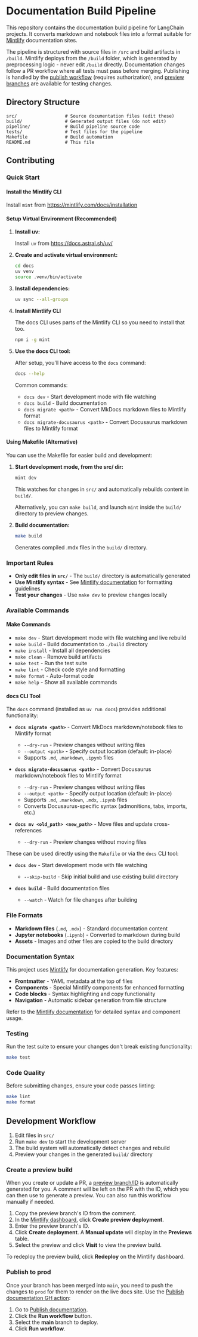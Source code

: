 # Documentation Build Pipeline

This repository contains the documentation build pipeline for LangChain projects. 
It converts markdown and notebook files into a format suitable for [Mintlify](https://mintlify.com/docs) documentation sites.

The pipeline is structured with source files in `/src` and build artifacts in `/build`. Mintlify deploys from the `/build` folder, which is generated by preprocessing logic - never edit `/build` directly. Documentation changes follow a PR workflow where all tests must pass before merging. Publishing is handled by the [publish workflow](https://github.com/langchain-ai/docs/actions/workflows/publish.yml) (requires authorization), and [preview branches](https://github.com/langchain-ai/docs/actions/workflows/create-preview-branch.yml) are available for testing changes.

## Directory Structure

```
src/                  # Source documentation files (edit these)
build/                # Generated output files (do not edit)
pipeline/             # Build pipeline source code
tests/                # Test files for the pipeline
Makefile              # Build automation
README.md             # This file
```

## Contributing

### Quick Start

#### Install the Mintlify CLI

Install `mint` from https://mintlify.com/docs/installation

#### Setup Virtual Environment (Recommended)

1. **Install uv:**
   
   Install `uv` from https://docs.astral.sh/uv/

2. **Create and activate virtual environment:**
   ```bash
   cd docs
   uv venv
   source .venv/bin/activate
   ```

3. **Install dependencies:**
   ```bash
   uv sync --all-groups
   ```

4. **Install Mintlify CLI**

   The docs CLI uses parts of the Mintlify CLI so you need to install that too.
   ```bash
   npm i -g mint
   ```

5. **Use the docs CLI tool:**
   
   After setup, you'll have access to the `docs` command:
   ```bash
   docs --help
   ```
   
   Common commands:
   - `docs dev` - Start development mode with file watching
   - `docs build` - Build documentation
   - `docs migrate <path>` - Convert MkDocs markdown files to Mintlify format
   - `docs migrate-docusaurus <path>` - Convert Docusaurus markdown files to Mintlify format

#### Using Makefile (Alternative)

You can use the Makefile for easier build and development:

1. **Start development mode, from the src/ dir:**
   ```bash
   mint dev
   ```
   This watches for changes in `src/` and automatically rebuilds content in `build/`.

   Alternatively, you can `make build`, and launch `mint` inside the `build/` directory 
   to preview changes.

2. **Build documentation:**
   ```bash
   make build
   ```
   Generates compiled .mdx files in the `build/` directory.

### Important Rules

- **Only edit files in `src/`** - The `build/` directory is automatically generated
- **Use Mintlify syntax** - See [Mintlify documentation](https://mintlify.com/docs) for formatting guidelines
- **Test your changes** - Use `make dev` to preview changes locally

### Available Commands

#### Make Commands
- `make dev` - Start development mode with file watching and live rebuild
- `make build` - Build documentation to `./build` directory  
- `make install` - Install all dependencies
- `make clean` - Remove build artifacts
- `make test` - Run the test suite
- `make lint` - Check code style and formatting
- `make format` - Auto-format code
- `make help` - Show all available commands

#### docs CLI Tool

The `docs` command (installed as `uv run docs`) provides additional functionality:

- **`docs migrate <path>`** - Convert MkDocs markdown/notebook files to Mintlify format
  - `--dry-run` - Preview changes without writing files
  - `--output <path>` - Specify output location (default: in-place)
  - Supports `.md`, `.markdown`, `.ipynb` files

- **`docs migrate-docusaurus <path>`** - Convert Docusaurus markdown/notebook files to Mintlify format
  - `--dry-run` - Preview changes without writing files
  - `--output <path>` - Specify output location (default: in-place)
  - Supports `.md`, `.markdown`, `.mdx`, `.ipynb` files
  - Converts Docusaurus-specific syntax (admonitions, tabs, imports, etc.)

- **`docs mv <old_path> <new_path>`** - Move files and update cross-references
  - `--dry-run` - Preview changes without moving files

These can be used directly using the `Makefile` or via the `docs` CLI tool:

- **`docs dev`** - Start development mode with file watching
    - `--skip-build` - Skip initial build and use existing build directory

- **`docs build`** - Build documentation files
    - `--watch` - Watch for file changes after building

### File Formats

- **Markdown files** (`.md`, `.mdx`) - Standard documentation content
- **Jupyter notebooks** (`.ipynb`) - Converted to markdown during build
- **Assets** - Images and other files are copied to the build directory

### Documentation Syntax

This project uses [Mintlify](https://mintlify.com/docs) for documentation generation. Key features:

- **Frontmatter** - YAML metadata at the top of files
- **Components** - Special Mintlify components for enhanced formatting
- **Code blocks** - Syntax highlighting and copy functionality
- **Navigation** - Automatic sidebar generation from file structure

Refer to the [Mintlify documentation](https://mintlify.com/docs) for detailed syntax and component usage.

### Testing

Run the test suite to ensure your changes don't break existing functionality:

```bash
make test
```

### Code Quality

Before submitting changes, ensure your code passes linting:

```bash
make lint
make format
```

## Development Workflow

1. Edit files in `src/`
2. Run `make dev` to start the development server
3. The build system will automatically detect changes and rebuild
4. Preview your changes in the generated `build/` directory

### Create a preview build

When you create or update a PR, a [preview branch/ID](https://github.com/langchain-ai/docs/actions/workflows/create-preview-branch.yml) is automatically generated for you. A comment will be left on the PR with the ID, which you can then use to generate a preview. You can also run this workflow manually if needed.
    
1. Copy the preview branch's ID from the comment.
2. In the [Mintlify dashboard](https://dashboard.mintlify.com/langchain-5e9cc07a/langchain-5e9cc07a?section=previews), click **Create preview deployment**.
3. Enter the preview branch's ID.
4. Click **Create deployment**.
    A **Manual update** will display in the **Previews** table.
5. Select the preview and click **Visit** to view the preview build.

To redeploy the preview build, click **Redeploy** on the Mintlify dashboard.

### Publish to prod

Once your branch has been merged into `main`, you need to push the changes to `prod` for them to render on the live docs site. Use the [Publish documentation GH action](https://github.com/langchain-ai/docs/actions/workflows/publish.yml):

1. Go to [Publish documentation](https://github.com/langchain-ai/docs/actions/workflows/publish.yml).
2. Click the **Run workflow** button.
3. Select the **main** branch to deploy.
4. Click **Run workflow**.
